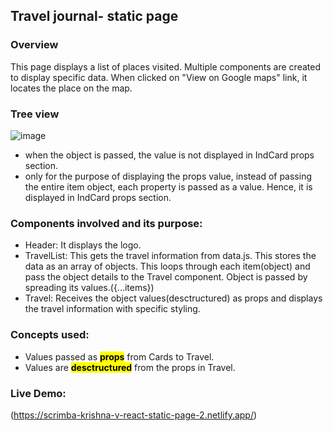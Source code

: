 ## Travel journal- static page

### Overview
This page displays a list of places visited. Multiple components are created to display specific data.
When clicked on "View on Google maps" link, it locates the place on the map.

### Tree view
![image](https://github.com/user-attachments/assets/1ea2740c-74ff-40f9-bf6f-2e09e7b245fd)

- when the object is passed, the value is not displayed in IndCard props section.
- only for the purpose of displaying the props value, instead of passing the entire item object, each property is passed as a value. Hence, it is displayed in IndCard props section.

### Components involved and its purpose:
- Header: It displays the logo.
- TravelList: This gets the travel information from data.js. This stores the data as an array of objects. This loops through each item(object) and pass the object details to the
  Travel component. Object is passed by spreading its values.({...items})
- Travel: Receives the object values(desctructured) as props and displays the travel information with specific styling.

### Concepts used:
- Values passed as <mark>**props**</mark> from Cards to Travel.
- Values are <mark>**desctructured**</mark> from the props in Travel.

### Live Demo:
(https://scrimba-krishna-v-react-static-page-2.netlify.app/)
